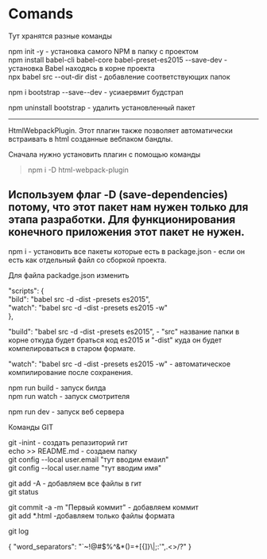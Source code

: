 # Comands
Тут хранятся разные команды



npm init -y  - установка самого NPM в папку с проектом </br>
npm install babel-cli babel-core babel-preset-es2015 --save-dev   - установка Babel находясь в корне проекта</br>
npx babel src --out-dir dist   - добавление соответствующих папок</br>

npm i bootstrap --save--dev   - усиаервмит будстрап </br>

npm uninstall bootstrap   -  удалить установленный пакет </br>

---------------------
HtmlWebpackPlugin. Этот плагин также позволяет автоматически встраивать в html созданные вебпаком бандлы.</br>

Сначала нужно установить плагин с помощью команды </br>

> npm i -D  html-webpack-plugin</br>

Используем флаг -D (save-dependencies) потому, что этот пакет нам нужен только для этапа разработки. Для функционирования конечного приложения этот пакет не нужен.</br>
-------------------



npm i   -  установить все пакеты которые есть в package.json - если он есть как отдельный файл со сборкой проекта.

Для файла packadge.json изменить


  "scripts": {</br>
    "bild": "babel src -d -dist -presets es2015",</br>
    "watch": "babel src -d -dist -presets es2015 -w"</br>
  },
 
"build": "babel src -d -dist -presets es2015",   -  "src" название папки в корне откуда будет браться код es2015 и "-dist" куда он будет компелироваться в старом формате.
 
 "watch": "babel src -d -dist -presets es2015 -w"  - автоматическое компилирование после сохранения. 


npm run build  - запуск  билда</br>
npm run watch - запуск смотрителя </br>

npm run dev  - запуск веб сервера</br>



Команды GIT

git -inint   - создать репазиторий гит</br>
echo >> README.md - создаем папку </br>
git config --local user.email "тут вводим емаил"</br>
git config --local user.name "тут вводим имя"</br>

git add -A  - добавляем все файлы в гит</br>
git status</br>

git commit -a -m "Первый коммит"  - добавляем коммит</br>
git add *.html   -добавляем только файлы формата </br>

git log</br>
 



{
 	"word_separators": "`~!@#$%^&*()=+[{]}\\|;:'\",.<>/?"
}




